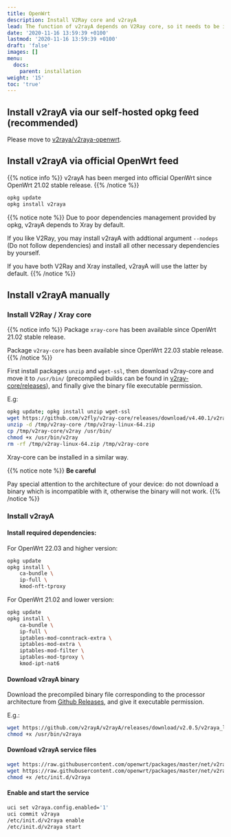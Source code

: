 ```yaml
---
title: OpenWrt
description: Install V2Ray core and v2rayA
lead: The function of v2rayA depends on V2Ray core, so it needs to be installed firstly.
date: '2020-11-16 13:59:39 +0100'
lastmod: '2020-11-16 13:59:39 +0100'
draft: 'false'
images: []
menu:
  docs:
    parent: installation
weight: '15'
toc: 'true'
---
```


## Install v2rayA via our self-hosted opkg feed (recommended)

Please move to [v2raya/v2raya-openwrt](https://github.com/v2raya/v2raya-openwrt).

## Install v2rayA via official OpenWrt feed

{{% notice info %}}
v2rayA has been merged into official OpenWrt since OpenWrt 21.02 stable release.
{{% /notice %}}

```bash
opkg update
opkg install v2raya
```

{{% notice note %}}
Due to poor dependencies management provided by opkg, v2rayA depends to Xray by default.

If you like V2Ray, you may install v2rayA with addtional argument `--nodeps` (Do not follow dependencies) and install all other necessary dependencies by yourself.

If you have both V2Ray and Xray installed, v2rayA will use the latter by default.
{{% /notice %}}

## Install v2rayA manually

### Install V2Ray / Xray core

{{% notice info %}}
Package `xray-core` has been available since OpenWrt 21.02 stable release.

Package `v2ray-core` has been available since OpenWrt 22.03 stable release.
{{% /notice %}}

First install packages `unzip` and `wget-ssl`, then download v2ray-core and move it to `/usr/bin/` \(precompiled builds can be found in [v2ray-core/releases](https://github.com/v2fly/v2ray-core/releases)\), and finally give the binary file executable permission.

E.g:

```bash
opkg update; opkg install unzip wget-ssl
wget https://github.com/v2fly/v2ray-core/releases/download/v4.40.1/v2ray-linux-64.zip -P /tmp
unzip -d /tmp/v2ray-core /tmp/v2ray-linux-64.zip
cp /tmp/v2ray-core/v2ray /usr/bin/
chmod +x /usr/bin/v2ray
rm -rf /tmp/v2ray-linux-64.zip /tmp/v2ray-core
```

Xray-core can be installed in a similar way.

{{% notice note %}} **Be careful**

Pay special attention to the architecture of your device: do not download a binary which is incompatible with it, otherwise the binary will not work.
{{% /notice %}}

### Install v2rayA

#### Install required dependencies:

For OpenWrt 22.03 and higher version:

```bash
opkg update
opkg install \
    ca-bundle \
    ip-full \
    kmod-nft-tproxy
```

For OpenWrt 21.02 and lower version:

```bash
opkg update
opkg install \
    ca-bundle \
    ip-full \
    iptables-mod-conntrack-extra \
    iptables-mod-extra \
    iptables-mod-filter \
    iptables-mod-tproxy \
    kmod-ipt-nat6
```

#### Download v2rayA binary

Download the precompiled binary file corresponding to the processor architecture from [Github Releases](https://github.com/v2rayA/v2rayA/releases), and give it executable permission.

E.g.:

```bash
wget https://github.com/v2rayA/v2rayA/releases/download/v2.0.5/v2raya_linux_x64_2.0.5 -O /usr/bin/v2raya
chmod +x /usr/bin/v2raya
```

#### Download v2rayA service files

```bash
wget https://raw.githubusercontent.com/openwrt/packages/master/net/v2raya/files/v2raya.config -O /etc/config/v2raya
wget https://raw.githubusercontent.com/openwrt/packages/master/net/v2raya/files/v2raya.init -O /etc/init.d/v2raya
chmod +x /etc/init.d/v2raya
```

#### Enable and start the service

```bash
uci set v2raya.config.enabled='1'
uci commit v2raya
/etc/init.d/v2raya enable
/etc/init.d/v2raya start
```

